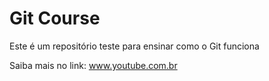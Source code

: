 # Git Course

Este é um repositório teste para ensinar como o Git funciona

Saiba mais no link: www.youtube.com.br
